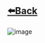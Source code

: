 ## [⬅️Back](./)
![image](https://github.com/greatcyan/cyrus-baruc-data-analytics-portfolio/assets/95137493/fd46fbfe-920c-4cd8-8c9c-887f7247cafd)
